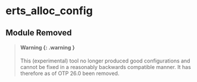 <!--
%CopyrightBegin%

Copyright Ericsson AB 2023. All Rights Reserved.

Licensed under the Apache License, Version 2.0 (the "License");
you may not use this file except in compliance with the License.
You may obtain a copy of the License at

    http://www.apache.org/licenses/LICENSE-2.0

Unless required by applicable law or agreed to in writing, software
distributed under the License is distributed on an "AS IS" BASIS,
WITHOUT WARRANTIES OR CONDITIONS OF ANY KIND, either express or implied.
See the License for the specific language governing permissions and
limitations under the License.

%CopyrightEnd%
-->
# erts_alloc_config

## Module Removed

> #### Warning {: .warning }
>
> This (experimental) tool no longer produced good configurations and cannot be
> fixed in a reasonably backwards compatible manner. It has therefore as of OTP
> 26.0 been removed.

